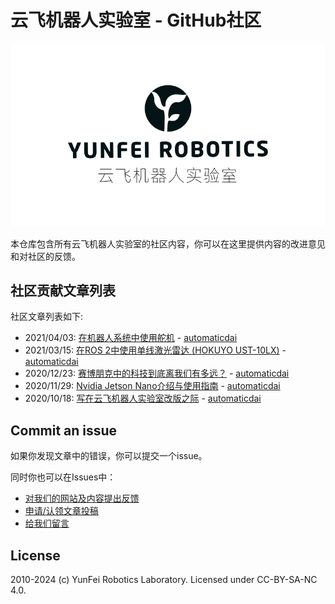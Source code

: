# 云飞机器人实验室 - GitHub社区
![banner](banner-logo.png)

本仓库包含所有云飞机器人实验室的社区内容，你可以在这里提供内容的改进意见和对社区的反馈。

## 社区贡献文章列表

社区文章列表如下:

- 2021/04/03: [在机器人系统中使用舵机](posts/2021-04-03-using-servo-in-robots.md) - [automaticdai](https://github.com/automaticdai)
- 2021/03/15: [在ROS 2中使用单线激光雷达 (HOKUYO UST-10LX)](posts/2021-03-15-hokuyo-lidar-ros2.md) - [automaticdai](https://github.com/automaticdai)
- 2020/12/23: [赛博朋克中的科技到底离我们有多远？](posts/2020-12-23-how-far-is-cyberpunk.md) - [automaticdai](https://github.com/automaticdai)
- 2020/11/29: [Nvidia Jetson Nano介绍与使用指南](posts/2020-11-29-nvidia-jetson-nano-intro-and-guidance.md) - [automaticdai](https://github.com/automaticdai)
- 2020/10/18: [写在云飞机器人实验室改版之际](posts/2020-10-18-community-campaign.md) - [automaticdai](https://github.com/automaticdai)

## Commit an issue

如果你发现文章中的错误，你可以提交一个issue。

同时你也可以在Issues中：

- [对我们的网站及内容提出反馈](https://github.com/yfrobotics/community/issues/3)
- [申请/认领文章投稿](https://github.com/yfrobotics/community/issues/2)
- [给我们留言](https://github.com/yfrobotics/community/issues/1)

## License

2010-2024 (c) YunFei Robotics Laboratory. Licensed under CC-BY-SA-NC 4.0.
